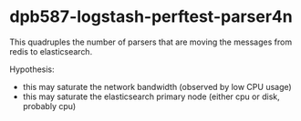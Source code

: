 dpb587-logstash-perftest-parser4n
=================================

This quadruples the number of parsers that are moving the messages from redis to elasticsearch.

Hypothesis:

 * this may saturate the network bandwidth (observed by low CPU usage)
 * this may saturate the elasticsearch primary node (either cpu or disk, probably cpu)
